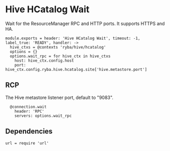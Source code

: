 
# Hive HCatalog Wait

Wait for the ResourceManager RPC and HTTP ports. It supports HTTPS and HA.


    module.exports = header: 'Hive HCatalog Wait', timeout: -1, label_true: 'READY', handler: ->
      hive_ctxs = @contexts 'ryba/hive/hcatalog'
      options = {}
      options.wait_rpc = for hive_ctx in hive_ctxs
        host: hive_ctx.config.host
        port: hive_ctx.config.ryba.hive.hcatalog.site['hive.metastore.port']

## RCP

The Hive metastore listener port, default to "9083".

      @connection.wait
        header: 'RPC'
        servers: options.wait_rpc

## Dependencies

    url = require 'url'
